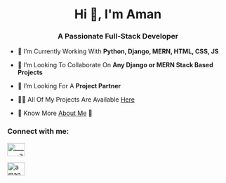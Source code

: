 <h1 align="center">Hi 👋, I'm Aman</h1>
<h3 align="center">A Passionate Full-Stack Developer</h3>

- 🔭 I’m Currently Working With **Python, Django, MERN, HTML, CSS, JS**

- 👯 I’m Looking To Collaborate On **Any Django or MERN Stack Based Projects**

- 🤝 I’m Looking For A **Project Partner**

- 👨‍💻 All Of My Projects Are Available [Here](https://amannverma.netlify.app/projects)

- 📄 Know More [About Me](https://amannverma.netlify.app/about) 🙂    

<h3 align="left">Connect with me:</h3>
<p align="left">
<a href="https://twitter.com/_______Aman" target="blank"><img align="center" src="https://raw.githubusercontent.com/rahuldkjain/github-profile-readme-generator/master/src/images/icons/Social/twitter.svg" alt="_______aman" height="30" width="40" /></a>
  
<a href="https://linkedin.com/in/aman5837" target="blank"><img align="center" src="https://raw.githubusercontent.com/rahuldkjain/github-profile-readme-generator/master/src/images/icons/Social/linked-in-alt.svg" alt="aman5837" height="30" width="40" /></a>
</p>




